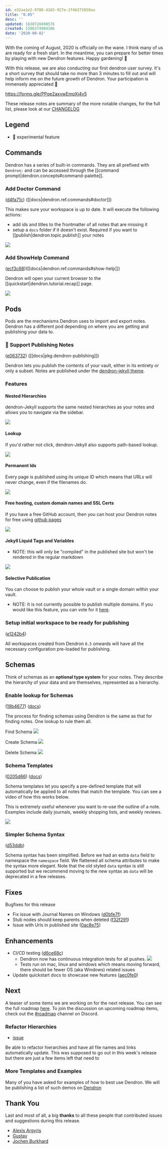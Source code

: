 ```yaml
---
id: e32aa1e2-9780-4183-927e-2f46372050aa
title: "0.05"
desc: ''
updated: 1630728498576
created: 1596374984386
date: '2020-08-02'
---
```

With the coming of August, 2020 is officially on the wane. I think many of us are ready for a fresh start. In the meantime, you can prepare for better times by playing with new Dendron features. Happy gardening! 🌱

With this release, we are also conducting our first dendron user survey. It's a short survey that should take no more than 3 minutes to fill out and will help inform me on the future growth of Dendron. Your participation is immensely appreciated 🙏

<https://forms.gle/PPqe2axvwEmpXj4v5>

These release notes are summary of the more notable changes, for the full list, please look at our [CHANGELOG](https://github.com/dendronhq/dendron/blob/master/CHANGELOG.md)

## Legend

- 🚧 experimental feature

## Commands

Dendron has a series of built-in commands. They are all prefixed with `Dendron:` and can be accessed through the [[command prompt|dendron.concepts#command-palette]].

### Add Doctor Command

([d4fa71c](https://github.com/dendronhq/dendron/commit/d4fa71cd839782587d47a3ba1b0f7e89742e7ffe)) ([[docs|dendron.ref.commands#doctor]])

This makes sure your workspace is up to date. It will execute the following actions:

- add ids and titles to the frontmatter of all notes that are missing it
- setup a `docs` folder if it doesn't exist. Required if you want to [[publish|dendron.topic.publish]] your notes

<a href="https://www.loom.com/share/bd045f708f8e474193de8e3de0dc820f"> 
<img style="" src="https://cdn.loom.com/sessions/thumbnails/bd045f708f8e474193de8e3de0dc820f-with-play.gif"> 
</a>

### Add ShowHelp Command

([ecf3c68](https://github.com/dendronhq/dendron/commit/ecf3c6822848834d9a00e373d1c59b6628e7f4df))([[docs|dendron.ref.commands#show-help]])

Dendron will open your current browser to the [[quickstart|dendron.tutorial.recap]] page. 

<a href="https://www.loom.com/share/b81ce02f30b84d79b92584f339184a00">
<img style="" src="https://cdn.loom.com/sessions/thumbnails/b81ce02f30b84d79b92584f339184a00-with-play.gif"> 
</a>

## Pods

Pods are the mechanisms Dendron uses to import and export notes. Dendron has a different pod depending on where you are getting and publishing your data to. 

### 🚧 Support Publishing Notes

([e063732](https://github.com/dendronhq/dendron/commit/e063732d1ff082dd8520a479926e7ceb1b0893ab)) ([[docs|pkg.dendron-publishing]])

Dendron lets you publish the contents of your vault, either in its entirety or only a subset. Notes are published under the [dendron-jekyll theme](https://github.com/dendronhq/dendron-jekyll). 

### Features

#### Nested Hierarchies

dendron-Jekyll supports the same nested hierarchies as your notes and allows you to navigate via the sidebar.

<img style="max-width: 720px;" src="https://foundation-prod-assetspublic53c57cce-8cpvgjldwysl.s3-us-west-2.amazonaws.com/assets/images/site-hierarchy.gif" />

#### Lookup

If you'd rather not click, dendron-Jekyll also supports path-based lookup.

<img style="max-width: 720px;" src="https://foundation-prod-assetspublic53c57cce-8cpvgjldwysl.s3-us-west-2.amazonaws.com/assets/images/site-lookup.gif" />

#### Permanent Ids

Every page is published using its unique ID which means that URLs will never change, even if the filenames do.

<img style="max-width: 720px;" src="https://foundation-prod-assetspublic53c57cce-8cpvgjldwysl.s3-us-west-2.amazonaws.com/assets/images/site-ids.jpg" />

#### Free hosting, custom domain names and SSL Certs

If you have a free GitHub account, then you can host your Dendron notes for free using [github pages](https://pages.github.com/) 

<img style="max-width: 720px;" src="https://foundation-prod-assetspublic53c57cce-8cpvgjldwysl.s3-us-west-2.amazonaws.com/assets/images/site-domain.jpg" />

#### Jekyll Liquid Tags and Variables

- NOTE: this will only be "compiled" in the published site but won't be rendered in the regular markdown 

<img style="max-width: 720px;" src="https://foundation-prod-assetspublic53c57cce-8cpvgjldwysl.s3-us-west-2.amazonaws.com/assets/images/site-liquid.gif" />

#### Selective Publication

You can choose to publish your whole vault or a single domain within your vault. 

- NOTE: It is not currently possible to publish multiple domains. If you would like this feature, you can vote for it [here](https://github.com/dendronhq/dendron/issues/64).

### Setup initial workspace to be ready for publishing

([e1242b4](https://github.com/dendronhq/dendron/commit/e1242b494cc91b3284053b54dccecc4e4686ab7d))

All workspaces created from Dendron `0.5` onwards will have all the necessary configuration pre-loaded for publishing. 

## Schemas

Think of schemas as an **optional type system** for your notes. They describe the hierarchy of your data and are themselves, represented as a hierarchy.

### Enable lookup for Schemas

([19b4677](https://github.com/dendronhq/dendron/commit/19b46770fe6a842831692563de96ff4a823df871)) ([docs](https://www.dendron.so/notes/a7c3a810-28c8-4b47-96a6-8156b1524af3.html#schemas))

The process for finding schemas using Dendron is the same as that for finding notes. One lookup to rule them all. 

Find Schema
![](https://foundation-prod-assetspublic53c57cce-8cpvgjldwysl.s3-us-west-2.amazonaws.com/assets/images/schema-lookup.gif)

Create Schema
![](https://foundation-prod-assetspublic53c57cce-8cpvgjldwysl.s3-us-west-2.amazonaws.com/assets/images/schema-create.gif)

Delete Schema
![](https://foundation-prod-assetspublic53c57cce-8cpvgjldwysl.s3-us-west-2.amazonaws.com/assets/images/schema-delete.gif)

### Schema Templates

([0205d66](https://github.com/dendronhq/dendron/commit/0205d66fc4538361322ffeabb3e532f0d541b775)) ([docs](https://www.dendron.so/notes/c5e5adde-5459-409b-b34d-a0d75cbb1052.html#schema-templates))

Schema templates let you specify a pre-defined template that will automatically be applied to all notes that match the template. You can see a video of how this works below.

This is extremely useful whenever you want to re-use the outline of a note. Examples include daily journals, weekly shopping lists, and weekly reviews.  

<a href="https://www.loom.com/share/481b7ab051394c1caa383383bd265755"> 
<img style="" src="https://cdn.loom.com/sessions/thumbnails/481b7ab051394c1caa383383bd265755-with-play.gif"> 
</a>

### Simpler Schema Syntax

([d53ddb](https://github.com/dendronhq/dendron/commit/d53ddb73bfacc3f769db88cfd4f482a706dcb6dd))

Schema syntax has been simplified. Before we had an extra `data` field to namespace the `namespace` field. We flattened all schema attributes to make the syntax more elegant. Note that the old styled `data` syntax is still supported but we recommend moving to the new syntax as `data` will be deprecated in a few releases.

## Fixes

Bugfixes for this release

- Fix issue with Journal Names on Windows ([d0bfe7f](https://github.com/dendronhq/dendron/commit/d0bfe7fb0288e8610fc4b177ee85697a8ebc3efe))
- Stub nodes should keep parents when deleted ([f32f291](https://github.com/dendronhq/dendron/commit/f32f291bc7a1ddd6c542483730e2db74b400dafa))
- Issue with Urls in published site ([0ac8e75](https://github.com/dendronhq/dendron/commit/0ac8e75c95a9c4760e12bb301fc5b66b011ef0fb))

## Enhancements

- CI/CD testing ([d6ce68c](https://github.com/dendronhq/dendron/commit/d6ce68c720d7e8c96d7f4bb6ab390c1bd52c5218))
  - Dendron now has continuous integration tests for all pushes. ![](https://travis-ci.com/dendronhq/dendron.svg?branch=master)
  - Tests run on mac, linux and windows which means moving forward, there should be fewer OS (aka Windows) related issues 
- Update quickstart docs to showcase new features ([aec0fe0](https://github.com/dendronhq/dendron/commit/aec0fe0939239d84f5b7ebd9ebae57a09bcdae43))

## Next

A teaser of some items we are working on for the next release. You can see the full roadmap [here](https://github.com/orgs/dendronhq/projects/1). To join the discussion on upcoming roadmap items, check out the  [#roadmap](https://link.dendron.so/discord) channel on Discord. 

### Refactor Hierarchies

- [issue](https://github.com/dendronhq/dendron/issues/39)

Be able to refactor hierarchies and have all file names and links automatically update. This was supposed to go out in this week's release but there are just a few items left that need to 

### More Templates and Examples

Many of you have asked for examples of how to best use Dendron. We will be publishing a list of such demos on [Dendron](https://dendron.so)

## Thank You

Last and most of all, a big **thanks** to all these people that contributed issues and suggestions during this release.

- [Alexis Argyris](https://github.com/alexisargyris)
- [Gustav](https://github.com/Whil-)
- [Jochen Burkhard](https://github.com/herop)

